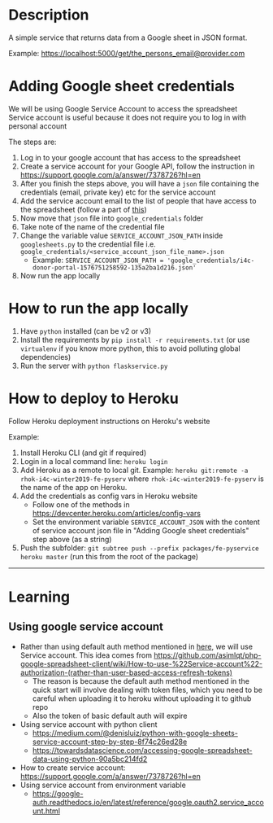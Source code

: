 # Description

A simple service that returns data from a Google sheet in JSON format.

Example: <https://localhost:5000/get/the_persons_email@provider.com>

# Adding Google sheet credentials

We will be using Google Service Account to access the spreadsheet
Service account is useful because it does not require you to log in with personal account

The steps are:

1. Log in to your google account that has access to the spreadsheet
1. Create a service account for your Google API, follow the instruction in https://support.google.com/a/answer/7378726?hl=en
1. After you finish the steps above, you will have a `json` file containing the credentials (email, private key) etc for the service account
1. Add the service account email to the list of people that have access to the spreadsheet (follow a part of [this](https://medium.com/@denisluiz/python-with-google-sheets-service-account-step-by-step-8f74c26ed28e))
1. Now move that `json` file into `google_credentials` folder
1. Take note of the name of the credential file
1. Change the variable value `SERVICE_ACCOUNT_JSON_PATH` inside `googlesheets.py` to the credential file i.e. `google_credentials/<service_account_json_file_name>.json`
    - Example: `SERVICE_ACCOUNT_JSON_PATH = 'google_credentials/i4c-donor-portal-1576751258592-135a2ba1d216.json'`
1. Now run the app locally

# How to run the app locally

1. Have `python` installed (can be v2 or v3)
2. Install the requirements by `pip install -r requirements.txt` (or use `virtualenv` if you know more python, this to avoid polluting global dependencies)
3. Run the server with `python flaskservice.py`

# How to deploy to Heroku

Follow Heroku deployment instructions on Heroku's website

Example:
1. Install Heroku CLI (and git if required)
1. Login in a local command line: `heroku login`
1. Add Heroku as a remote to local git.
    Example: `heroku git:remote -a rhok-i4c-winter2019-fe-pyserv`
    where `rhok-i4c-winter2019-fe-pyserv` is the name of the app on Heroku.
1. Add the credentials as config vars in Heroku website
    * Follow one of the methods in https://devcenter.heroku.com/articles/config-vars
    * Set the environment variable `SERVICE_ACCOUNT_JSON` with the content of service account json file in "Adding Google sheet credentials" step above (as a string)
1. Push the subfolder: `git subtree push --prefix packages/fe-pyservice heroku master` (run this from the root of the package)

---

# Learning

## Using google service account

- Rather than using default auth method mentioned in [here](https://developers.google.com/sheets/api/quickstart/python), we will use Service account. This idea comes from https://github.com/asimlqt/php-google-spreadsheet-client/wiki/How-to-use-%22Service-account%22-authorization-(rather-than-user-based-access-refresh-tokens)
    - The reason is because the default auth method mentioned in the quick start will involve dealing with token files, which you need to be careful when uploading it to heroku without uploading it to github repo
    - Also the token of basic default auth will expire
- Using service account with python client
    - https://medium.com/@denisluiz/python-with-google-sheets-service-account-step-by-step-8f74c26ed28e
    - https://towardsdatascience.com/accessing-google-spreadsheet-data-using-python-90a5bc214fd2
- How to create service account: https://support.google.com/a/answer/7378726?hl=en
- Using service account from environment variable
    - https://google-auth.readthedocs.io/en/latest/reference/google.oauth2.service_account.html